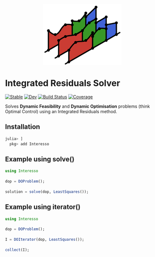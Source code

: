 [//]: Logo
<p align="center">
<img
    src="./docs/src/assets/logo256px.svg"
    width=256px
    >
</p>

# Integrated Residuals Solver
[//]: Badges
[![Stable](https://img.shields.io/badge/docs-v0.1-blue.svg)](https://judo-dev.github.io/Interesso.jl/stable)
[![Dev](https://img.shields.io/badge/docs-dev-blue.svg)](https://judo-dev.github.io/Interesso.jl/dev)
[![Build Status](https://github.com/JuDO-dev/Interesso.jl/workflows/CI/badge.svg)](https://github.com/JuDO-dev/Interesso.jl/actions)
[![Coverage](https://codecov.io/gh/JuDO-dev/Interesso.jl/branch/master/graph/badge.svg)](https://codecov.io/gh/JuDO-dev/Interesso.jl)

[//]: Description
Solves **Dynamic Feasibility** and **Dynamic Optimisation** problems (think Optimal Control) using an Integrated Residuals method.
## Installation

```julia
julia> ]
  pkg> add Interesso
```

## Example using solve()
```julia
using Interesso

dop = DOProblem();

solution = solve(dop, LeastSquares());
```

## Example using iterator()
```julia
using Interesso

dop = DOProblem();

I = DOIterator(dop, LeastSquares());

collect(I);
```
